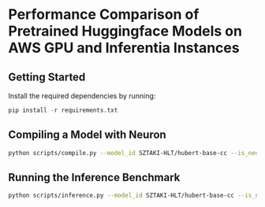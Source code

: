 # Performance Comparison of Pretrained Huggingface Models on AWS GPU and Inferentia Instances

## Getting Started

Install the required dependencies by running:

```python
pip install -r requirements.txt
```

## Compiling a Model with Neuron

```sh
python scripts/compile.py --model_id SZTAKI-HLT/hubert-base-cc --is_neuron --num_neuron_cores 4 --instance_type inf1.xlarge --batch_size 6 7 8 9 10
```

## Running the Inference Benchmark

```sh
python scripts/inference.py --model_id SZTAKI-HLT/hubert-base-cc --is_neuron --num_neuron_cores 2 --num_threads 2 --batch_size 1 2 3 4 5 6 7 8 9 10 --instance_type inf2.xlarge
```
